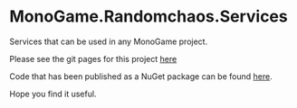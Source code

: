 # MonoGame.Randomchaos.Services
Services that can be used in any MonoGame project.

Please see the git pages for this project [here](https://nemokradxna.github.io/MonoGame.Randomchaos.Services/)

Code that has been published as a NuGet package can be found [here](https://www.nuget.org/packages?q=MonoGame.Randomchaos.&prerel=true&sortby=relevance).

Hope you find it useful.
